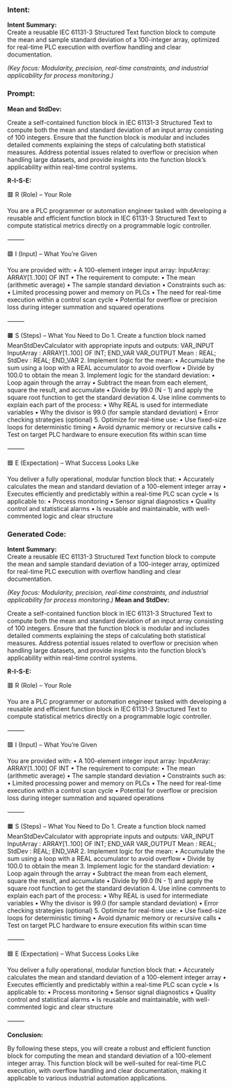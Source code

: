 ### Intent:
**Intent Summary:**  
Create a reusable IEC 61131-3 Structured Text function block to compute the mean and sample standard deviation of a 100-integer array, optimized for real-time PLC execution with overflow handling and clear documentation.  

*(Key focus: Modularity, precision, real-time constraints, and industrial applicability for process monitoring.)*

### Prompt:
**Mean and StdDev:**

Create a self-contained function block in IEC 61131-3 Structured Text to compute both the mean and standard deviation of an input array consisting of 100 integers. Ensure that the function block is modular and includes detailed comments explaining the steps of calculating both statistical measures. Address potential issues related to overflow or precision when handling large datasets, and provide insights into the function block’s applicability within real-time control systems.

**R-I-S-E:**

🟥 R (Role) – Your Role

You are a PLC programmer or automation engineer tasked with developing a reusable and efficient function block in IEC 61131-3 Structured Text to compute statistical metrics directly on a programmable logic controller.

⸻

🟩 I (Input) – What You’re Given

You are provided with:
	•	A 100-element integer input array:
InputArray: ARRAY[1..100] OF INT
	•	The requirement to compute:
	•	The mean (arithmetic average)
	•	The sample standard deviation
	•	Constraints such as:
	•	Limited processing power and memory on PLCs
	•	The need for real-time execution within a control scan cycle
	•	Potential for overflow or precision loss during integer summation and squared operations

⸻

🟧 S (Steps) – What You Need to Do
	1.	Create a function block named MeanStdDevCalculator with appropriate inputs and outputs:
 VAR_INPUT
    InputArray : ARRAY[1..100] OF INT;
  END_VAR
  VAR_OUTPUT
    Mean : REAL;
    StdDev : REAL;
  END_VAR
  2.	Implement logic for the mean:
	•	Accumulate the sum using a loop with a REAL accumulator to avoid overflow
	•	Divide by 100.0 to obtain the mean
	3.	Implement logic for the standard deviation:
	•	Loop again through the array
	•	Subtract the mean from each element, square the result, and accumulate
	•	Divide by 99.0 (N - 1) and apply the square root function to get the standard deviation
	4.	Use inline comments to explain each part of the process:
	•	Why REAL is used for intermediate variables
	•	Why the divisor is 99.0 (for sample standard deviation)
	•	Error checking strategies (optional)
	5.	Optimize for real-time use:
	•	Use fixed-size loops for deterministic timing
	•	Avoid dynamic memory or recursive calls
	•	Test on target PLC hardware to ensure execution fits within scan time

⸻

🟦 E (Expectation) – What Success Looks Like

You deliver a fully operational, modular function block that:
	•	Accurately calculates the mean and standard deviation of a 100-element integer array
	•	Executes efficiently and predictably within a real-time PLC scan cycle
	•	Is applicable to:
	•	Process monitoring
	•	Sensor signal diagnostics
	•	Quality control and statistical alarms
	•	Is reusable and maintainable, with well-commented logic and clear structure

### Generated Code:
**Intent Summary:**  
Create a reusable IEC 61131-3 Structured Text function block to compute the mean and sample standard deviation of a 100-integer array, optimized for real-time PLC execution with overflow handling and clear documentation.  

*(Key focus: Modularity, precision, real-time constraints, and industrial applicability for process monitoring.)*
**Mean and StdDev:**

Create a self-contained function block in IEC 61131-3 Structured Text to compute both the mean and standard deviation of an input array consisting of 100 integers. Ensure that the function block is modular and includes detailed comments explaining the steps of calculating both statistical measures. Address potential issues related to overflow or precision when handling large datasets, and provide insights into the function block’s applicability within real-time control systems.

**R-I-S-E:**

🟥 R (Role) – Your Role

You are a PLC programmer or automation engineer tasked with developing a reusable and efficient function block in IEC 61131-3 Structured Text to compute statistical metrics directly on a programmable logic controller.

⸻

🟩 I (Input) – What You’re Given

You are provided with:
	•	A 100-element integer input array:
InputArray: ARRAY[1..100] OF INT
	•	The requirement to compute:
	•	The mean (arithmetic average)
	•	The sample standard deviation
	•	Constraints such as:
	•	Limited processing power and memory on PLCs
	•	The need for real-time execution within a control scan cycle
	•	Potential for overflow or precision loss during integer summation and squared operations

⸻

🟧 S (Steps) – What You Need to Do
	1.	Create a function block named MeanStdDevCalculator with appropriate inputs and outputs:
 VAR_INPUT
    InputArray : ARRAY[1..100] OF INT;
  END_VAR
  VAR_OUTPUT
    Mean : REAL;
    StdDev : REAL;
  END_VAR
  2.	Implement logic for the mean:
	•	Accumulate the sum using a loop with a REAL accumulator to avoid overflow
	•	Divide by 100.0 to obtain the mean
	3.	Implement logic for the standard deviation:
	•	Loop again through the array
	•	Subtract the mean from each element, square the result, and accumulate
	•	Divide by 99.0 (N - 1) and apply the square root function to get the standard deviation
	4.	Use inline comments to explain each part of the process:
	•	Why REAL is used for intermediate variables
	•	Why the divisor is 99.0 (for sample standard deviation)
	•	Error checking strategies (optional)
	5.	Optimize for real-time use:
	•	Use fixed-size loops for deterministic timing
	•	Avoid dynamic memory or recursive calls
	•	Test on target PLC hardware to ensure execution fits within scan time

⸻

🟦 E (Expectation) – What Success Looks Like

You deliver a fully operational, modular function block that:
	•	Accurately calculates the mean and standard deviation of a 100-element integer array
	•	Executes efficiently and predictably within a real-time PLC scan cycle
	•	Is applicable to:
	•	Process monitoring
	•	Sensor signal diagnostics
	•	Quality control and statistical alarms
	•	Is reusable and maintainable, with well-commented logic and clear structure

⸻

**Conclusion:**

By following these steps, you will create a robust and efficient function block for computing the mean and standard deviation of a 100-element integer array. This function block will be well-suited for real-time PLC execution, with overflow handling and clear documentation, making it applicable to various industrial automation applications.

